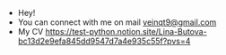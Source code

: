 - Hey!
- You can connect with me on mail veinqt9@gmail.com
- My CV https://test-python.notion.site/Lina-Butova-bc13d2e9efa845dd9547d7a4e935c55f?pvs=4

